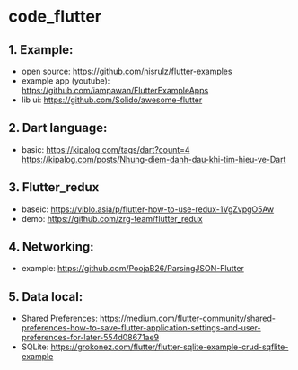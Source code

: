 # code_flutter

## 1. Example: 
- open source: https://github.com/nisrulz/flutter-examples
- example app (youtube): https://github.com/iampawan/FlutterExampleApps
- lib ui: https://github.com/Solido/awesome-flutter

## 

## 2. Dart language:
- basic: https://kipalog.com/tags/dart?count=4    https://kipalog.com/posts/Nhung-diem-danh-dau-khi-tim-hieu-ve-Dart

## 3. Flutter_redux
- baseic: https://viblo.asia/p/flutter-how-to-use-redux-1VgZvpgO5Aw
- demo: https://github.com/zrg-team/flutter_redux

## 4. Networking:
- example: https://github.com/PoojaB26/ParsingJSON-Flutter

## 5. Data local:
- Shared Preferences: https://medium.com/flutter-community/shared-preferences-how-to-save-flutter-application-settings-and-user-preferences-for-later-554d08671ae9
- SQLite: https://grokonez.com/flutter/flutter-sqlite-example-crud-sqflite-example
